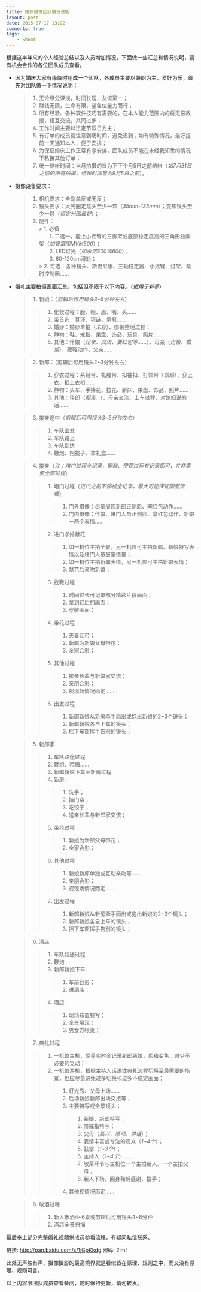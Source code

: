 ```yaml
--- 
title: 婚庆摄像团队情况说明
layout: post
date: 2015-07-17 13:22
comments: true
tags: 
    - Shoot
---
```

根据这半年来的个人经验总结以及人员增加情况，下面做一些汇总和情况说明，请有机会合作的各位团队成员查看。

- 因为婚庆大家有缘临时组成一个团队，各成员主要以兼职为主，爱好为乐，首先对团队做一下情况说明：

	 > 1. 无论缘分深浅，时间长短，友谊第一；
	 > 2. 赚钱无限，生命有限，望各位量力而行；
	 > 3. 所有经验、各种软件技巧有需要的，在本人能力范围内的将无偿教授，相互交流，共同进步；
	 > 4. 工作时间主要以法定节假日为主；
	 > 5. 有订单的成员请注意到场时间，避免迟到；如有特殊情况，最好提前一天通知本人，便于安排；
	 > 6. 为保证婚庆工作正常有序安排，团队成员不能在未经我知悉的情况下私接其他订单；
	 > 7. 统一结帐时间：当月拍摄的皆为下下个月5日之前结帐（*如7月31日之前的所有拍摄，结帐时间皆为9月5日之前*）。


- 摄像设备要求：

	>  1. 相机要求：全副单反或无反；
	>  2. 镜头要求：大光圈定焦头至少一颗（*35mm-135mm*）；变焦镜头至少一颗（*恒定光圈最好*）；
	>  3. 配件：  
	   > 1. 必备  
　　1. 二选一，能上小摇臂的三脚架或底部稳定度高的三角形独脚架（*如曼富图MVM500*）；  
　　2. LED灯光（*如永诺300或600*）；  
　　3. 60-120cm滑轨；  
       > 2. 可选：各种镜头、斯坦尼康、三轴稳定器、小摇臂、灯架、延时控制器……


- 婚礼主要拍摄画面汇总，包括但不限于以下内容。（*适用于新手*）

	> 1. 新娘：（*剪辑后可用镜头3~5分钟左右*）  
    >> 1. 化妆过程：脸、眼、眉、嘴、头……  
    >> 2. 带首饰：耳环、项链、皇冠……  
    >> 3. 婚纱：婚纱单拍（*未穿*）、绑带整理过程；    
    >> 4. 静物：鞋、戒指、果盘、饰品、玩具、照片……  
    >> 5. 其他：伴娘（*化妆、交流、要红包等……*）、母亲（*化妆、做饭*）、藏鞋动作、父亲……

	> 2. 新郎：（剪辑后可用镜头2~3分钟左右）
    >> 1. 穿衣过程：系鞋带、扎腰带、扣袖扣、打领带（*领结*）、穿上衣、扣上衣扣……  
    >> 2. 静物：头车、手捧花、拉花、新床、果盘、饰品、照片……  
    >> 3. 其他：伴郎（*服务…*）、母亲交流、上车过程、对媳妇说的话……  

    > 3. 接亲途中（*剪辑后可用镜头3~5分钟左右*）
	>> 1. 车队出发  
	>> 2. 车队路上  
	>> 3. 车队到达  
	>> 4. 鞭炮、抱被子、拿礼盒……  

	> 4. 接亲（*注：堵门过程全记录，穿鞋、带花过程有记录即可，并非需要全部过程*）  
	>> 1. 堵门过程（*进门之前不停机全记录，最大可能保证画面流畅*）  
	>>> 1. 门外摄像：尽量展现新郎正侧脸、塞红包动作……  
	>>> 2. 门内摄像：伴娘、堵门人员正侧脸、拿红包动作、新娘一两个表情……  
	>> 2. 进门求婚献花  
	>>> 1. 如一机位主拍全景，另一机位可主拍新郎、新娘特写表情以及堵门人员鼓掌情景；  
	>>> 2. 如一机位主拍新郎表情，另一机位可主拍新娘表情；  
	>>> 3. 献花后亲吻新娘；  
	>> 3. 找鞋过程  
	>>> 1. 时间过长可记录部分精彩片段画面；  
	>>> 2. 拿到鞋后的画面；  
	>>> 3. 穿鞋画面；  
	>> 4. 带花过程  
	>>> 1. 夫妻互带；  
	>>> 2. 新郎为新娘父母带花；  
	>>> 3. 全家合影；  
	>> 5. 其他过程  
	>>> 1. 接亲长辈与新娘家交流；  
	>>> 2. 亲朋合影；  
	>>> 3. 视现场情况而定……  
	>> 6. 出发过程  
	>>> 1. 新郎新娘从新房牵手而出或抱出新娘的2~3个镜头；   
	>>> 2. 新郎新娘各自上车的镜头；  
	>>> 3. 摇下车窗挥手告别的镜头；  
	
    > 5. 新郎家  
    >> 1. 车队路途过程  
    >> 2. 鞭炮、喂糖……  
    >> 3. 新郎新娘下车至新房过程  
    >> 4. 新房:  
    >>> 1. 洗手；  
    >>> 2. 挂门帘；  
    >>> 3. 吃饺子；
    >>> 4. 送亲长辈与新郎家交流；
    >> 5. 带花过程
    >>> 1. 新娘为新郎父母带花；
    >>> 2. 全家合影；
    >> 6. 其他过程
    >>> 1. 新娘新郎单独或互动亲吻等……    
    >>> 2. 亲朋合影；  
    >>> 3. 视现场情况而定……  
    >>  7. 出发过程  
    >>> 1. 新郎新娘从新房牵手而出或抱出新娘的2~3个镜头；  
    >>> 2. 新郎新娘各自上车的镜头；   
    >>> 3. 摇下车窗挥手告别的镜头；  

    > 6. 酒店
    >> 1. 车队路途过程  
    >> 2. 鞭炮  
    >> 3. 新郎新娘下车  
    >>> 1. 车前合影；   
    >>> 2. 进酒店；  
    >> 4. 酒店  
    >>> 1. 现场布置特写；  
    >>> 2. 全景展现；  
    >>> 3. 男女方帐桌；  

    > 7. 典礼过程
	>> 1. 一机位主机，尽量实时全记录新郎新娘，柔和变焦，减少不必要的晃动；  
	>> 2. 一机位游机，根据主持人话语或典礼流程切换至最需要的场景，但应尽量避免过多切换和过多不稳定画面；  
    >>> 1. 灯光秀、父母上场……  
    >>> 2. 后场新娘新郎出场交接等；  
    >>> 3. 主要特写或全景镜头；  
    >>>> 1. 新娘、新郎特写；  
    >>>> 2. 带戒指特写；  
	>>>> 3. 父母（*高兴、感动、讲话*）；  
    >>>> 4. 表情丰富或专注的观众（*1~4个*）；  
	>>>> 5. 鼓掌（*1~3个*）；  
	>>>> 6. 主持人（*1~4个*）……  
	>>>> 7. 敬茶环节与主机位一个主拍新人、一个主拍父母；  
	>>>> 8. 新人下场，回身鞠躬感谢、摆手；  
    >>> 4. 其他视情况而定……  

    >  8. 敬酒过程
    >> 1. 新人敬酒4~6桌或剪辑后可用镜头4~6分钟  
    >> 2. 酒店全景扫描  

最后奉上部分完整婚礼视频供成员参看流程，有疑问私信联系。

链接: http://pan.baidu.com/s/1jGpKkdg 密码: 2imf

此处无声胜有声，摄像摄影的最高境界就是看似皆在原理、规则之中，而又没有原理、规则可言。

以上内容限团队成员查看备阅，随时保持更新，请勿转发。
